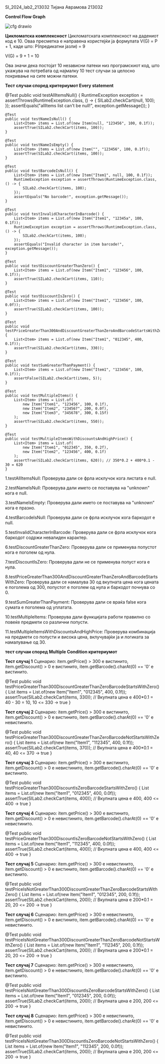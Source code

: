 SI_2024_lab2_213032
Тијана Аврамова 213032

**Control Flow Graph**

![cfg drawio](https://github.com/avramovat/SI_2024_lab2_213032/assets/165341905/e36e3436-a113-4584-b4c5-2b6af7b8fa3b)

**Цикломатска комплексност**
Цикломатската комплексност на дадениот код е 10. Оваа пресметка е направена користејќи ја формулата V(G) = P + 1, каде што:
P(предикатни јазли) = 9

 V(G) = 9 + 1 = 10

Ова значи дека постојат 10 независни патеки низ програмскиот код, што укажува на потребата од најмалку 10 тест случаи за целосно покривање на сите можни патеки.

**Тест случаи според критериумот Every statement**

@Test
    public void testAllItemsNull() {
        RuntimeException exception = assertThrows(RuntimeException.class, () -> {
            SILab2.checkCart(null, 100);
        });
        assertEquals("allItems list can't be null!", exception.getMessage());
    }

    @Test
    public void testNameIsNull() {
        List<Item> items = List.of(new Item(null, "123456", 100, 0.1f));
        assertTrue(SILab2.checkCart(items, 100));
    }

    @Test
    public void testNameIsEmpty() {
        List<Item> items = List.of(new Item("", "123456", 100, 0.1f));
        assertTrue(SILab2.checkCart(items, 100));
    }

    @Test
    public void testBarcodeIsNull() {
        List<Item> items = List.of(new Item("Item1", null, 100, 0.1f));
        RuntimeException exception = assertThrows(RuntimeException.class, () -> {
            SILab2.checkCart(items, 100);
        });
        assertEquals("No barcode!", exception.getMessage());
    }

    @Test
    public void testInvalidCharacterInBarcode() {
        List<Item> items = List.of(new Item("Item1", "12345a", 100, 0.1f));
        RuntimeException exception = assertThrows(RuntimeException.class, () -> {
            SILab2.checkCart(items, 100);
        });
        assertEquals("Invalid character in item barcode!", exception.getMessage());
    }

    @Test
    public void testDiscountGreaterThanZero() {
        List<Item> items = List.of(new Item("Item1", "123456", 100, 0.1f));
        assertTrue(SILab2.checkCart(items, 110));
    }

    @Test
    public void testDiscountIsZero() {
        List<Item> items = List.of(new Item("Item1", "123456", 100, 0.0f));
        assertTrue(SILab2.checkCart(items, 100));
    }

    @Test
    public void testPriceGreaterThan300AndDiscountGreaterThanZeroAndBarcodeStartsWithZero() {
        List<Item> items = List.of(new Item("Item1", "012345", 400, 0.1f));
        assertTrue(SILab2.checkCart(items, 330));
    }

    @Test
    public void testSumGreaterThanPayment() {
        List<Item> items = List.of(new Item("Item1", "123456", 100, 0.1f));
        assertFalse(SILab2.checkCart(items, 5));
    }

    @Test
    public void testMultipleItems() {
        List<Item> items = List.of(
            new Item("Item1", "123456", 100, 0.1f),
            new Item("Item2", "234567", 200, 0.0f),
            new Item("Item3", "345678", 300, 0.15f)
        );
        assertTrue(SILab2.checkCart(items, 550));
    }

    @Test
    public void testMultipleItemsWithDiscountsAndHighPrice() {
        List<Item> items = List.of(
            new Item("Item1", "012345", 350, 0.2f),
            new Item("Item2", "123456", 400, 0.1f)
        );
        assertTrue(SILab2.checkCart(items, 620)); // 350*0.2 + 400*0.1 - 30 = 620
    }


1.testAllItemsNull: Проверува дали се фрла исклучок кога листата е null.

2.testNameIsNull: Проверува дали името се поставува на "unknown" кога е null.

3.testNameIsEmpty: Проверува дали името се поставува на "unknown" кога е празно.

4.testBarcodeIsNull: Проверува дали се фрла исклучок кога баркодот е null.

5.testInvalidCharacterInBarcode: Проверува дали се фрла исклучок кога баркодот содржи невалиден карактер.

6.testDiscountGreaterThanZero: Проверува дали се применува попустот кога е поголем од нула.

7.testDiscountIsZero: Проверува дали не се применува попуст кога е нула.

8.testPriceGreaterThan300AndDiscountGreaterThanZeroAndBarcodeStartsWithZero: Проверува дали се намалува 30 од вкупната цена кога цената е поголема од 300, попустот е поголем од нула и баркодот почнува со 0.

9.testSumGreaterThanPayment: Проверува дали се враќа false кога сумата е поголема од уплатата.

10.testMultipleItems: Проверува дали функцијата работи правилно со повеќе предмети со различни попусти.

11.testMultipleItemsWithDiscountsAndHighPrice: Проверува комбинација на предмети со попусти и висока цена, вклучувајќи ја и логиката за намалување од 30.

**тест случаи според Multiple Condition критериумот**

**Тест случај 1**
Сценарио: item.getPrice() > 300 е вистинито, item.getDiscount() > 0 е вистинито, item.getBarcode().charAt(0) == '0' е вистинито.

@Test
public void testPriceGreaterThan300DiscountGreaterThanZeroBarcodeStartsWithZero() {
    List<Item> items = List.of(new Item("Item1", "012345", 400, 0.1f));
    assertTrue(SILab2.checkCart(items, 330)); // Вкупната цена е 400*0.1 = 40 - 30 = 10, 10 <= 330 -> true
}

**Тест случај 2**
Сценарио: item.getPrice() > 300 е вистинито, item.getDiscount() > 0 е вистинито, item.getBarcode().charAt(0) == '0' е невистинито.

@Test
public void testPriceGreaterThan300DiscountGreaterThanZeroBarcodeNotStartsWithZero() {
    List<Item> items = List.of(new Item("Item1", "112345", 400, 0.1f));
    assertTrue(SILab2.checkCart(items, 370)); // Вкупната цена е 400*0.1 = 40, 40 <= 370 -> true
}

**Тест случај 3**
Сценарио: item.getPrice() > 300 е вистинито, item.getDiscount() > 0 е невистинито, item.getBarcode().charAt(0) == '0' е вистинито.

@Test
public void testPriceGreaterThan300DiscountIsZeroBarcodeStartsWithZero() {
    List<Item> items = List.of(new Item("Item1", "012345", 400, 0.0f));
    assertTrue(SILab2.checkCart(items, 400)); // Вкупната цена е 400, 400 <= 400 -> true
}

**Тест случај 4**
Сценарио: item.getPrice() > 300 е вистинито, item.getDiscount() > 0 е невистинито, item.getBarcode().charAt(0) == '0' е невистинито.

@Test
public void testPriceGreaterThan300DiscountIsZeroBarcodeNotStartsWithZero() {
    List<Item> items = List.of(new Item("Item1", "112345", 400, 0.0f));
    assertTrue(SILab2.checkCart(items, 400)); // Вкупната цена е 400, 400 <= 400 -> true
}

**Тест случај 5**
Сценарио: item.getPrice() > 300 е невистинито, item.getDiscount() > 0 е вистинито, item.getBarcode().charAt(0) == '0' е вистинито.

@Test
public void testPriceIsNotGreaterThan300DiscountGreaterThanZeroBarcodeStartsWithZero() {
    List<Item> items = List.of(new Item("Item1", "012345", 200, 0.1f));
    assertTrue(SILab2.checkCart(items, 200)); // Вкупната цена е 200*0.1 = 20, 20 <= 200 -> true
}

**Тест случај 6**
Сценарио: item.getPrice() > 300 е невистинито, item.getDiscount() > 0 е вистинито, item.getBarcode().charAt(0) == '0' е невистинито.

@Test
public void testPriceIsNotGreaterThan300DiscountGreaterThanZeroBarcodeNotStartsWithZero() {
    List<Item> items = List.of(new Item("Item1", "112345", 200, 0.1f));
    assertTrue(SILab2.checkCart(items, 200)); // Вкупната цена е 200*0.1 = 20, 20 <= 200 -> true
}

**Тест случај 7**
Сценарио: item.getPrice() > 300 е невистинито, item.getDiscount() > 0 е невистинито, item.getBarcode().charAt(0) == '0' е вистинито.

@Test
public void testPriceIsNotGreaterThan300DiscountIsZeroBarcodeStartsWithZero() {
    List<Item> items = List.of(new Item("Item1", "012345", 200, 0.0f));
    assertTrue(SILab2.checkCart(items, 200)); // Вкупната цена е 200, 200 <= 200 -> true
}

**Тест случај 8**
Сценарио: item.getPrice() > 300 е невистинито, item.getDiscount() > 0 е невистинито, item.getBarcode().charAt(0) == '0' е невистинито.

@Test
public void testPriceIsNotGreaterThan300DiscountIsZeroBarcodeNotStartsWithZero() {
    List<Item> items = List.of(new Item("Item1", "112345", 200, 0.0f));
    assertTrue(SILab2.checkCart(items, 200)); // Вкупната цена е 200, 200 <= 200 -> true
}


